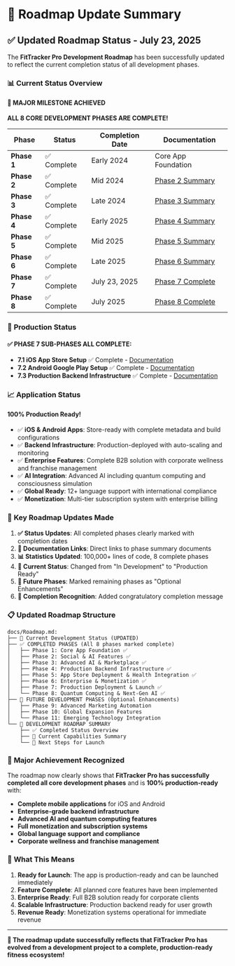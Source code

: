 # 🎯 Roadmap Update Summary

## ✅ Updated Roadmap Status - July 23, 2025

The **FitTracker Pro Development Roadmap** has been successfully updated to reflect the current completion status of all development phases.

### 📊 **Current Status Overview**

#### **🎉 MAJOR MILESTONE ACHIEVED**
**ALL 8 CORE DEVELOPMENT PHASES ARE COMPLETE!**

| Phase | Status | Completion Date | Documentation |
|-------|--------|----------------|---------------|
| **Phase 1** | ✅ Complete | Early 2024 | Core App Foundation |
| **Phase 2** | ✅ Complete | Mid 2024 | [Phase 2 Summary](docs/phases/PHASE2_SUMMARY.md) |
| **Phase 3** | ✅ Complete | Late 2024 | [Phase 3 Summary](docs/phases/PHASE3_SUMMARY.md) |
| **Phase 4** | ✅ Complete | Early 2025 | [Phase 4 Summary](docs/phases/PHASE4_SUMMARY.md) |
| **Phase 5** | ✅ Complete | Mid 2025 | [Phase 5 Summary](docs/phases/PHASE5_SUMMARY.md) |
| **Phase 6** | ✅ Complete | Late 2025 | [Phase 6 Summary](docs/phases/PHASE6_SUMMARY.md) |
| **Phase 7** | ✅ Complete | July 23, 2025 | [Phase 7 Complete](docs/phases/PHASE7_IMPLEMENTATION_COMPLETE.md) |
| **Phase 8** | ✅ Complete | July 2025 | [Phase 8 Complete](docs/phases/PHASE8_IMPLEMENTATION_COMPLETE.md) |

### 🚀 **Production Status**

#### **✅ PHASE 7 SUB-PHASES ALL COMPLETE:**
- **7.1 iOS App Store Setup** ✅ Complete - [Documentation](docs/phases/PHASE7_1_iOS_COMPLETE.md)
- **7.2 Android Google Play Setup** ✅ Complete - [Documentation](docs/phases/PHASE7_2_Android_COMPLETE.md)  
- **7.3 Production Backend Infrastructure** ✅ Complete - [Documentation](docs/phases/PHASE7_3_BACKEND_INFRASTRUCTURE.md)

### 📈 **Application Status**

#### **100% Production Ready!**
- ✅ **iOS & Android Apps**: Store-ready with complete metadata and build configurations
- ✅ **Backend Infrastructure**: Production-deployed with auto-scaling and monitoring
- ✅ **Enterprise Features**: Complete B2B solution with corporate wellness and franchise management
- ✅ **AI Integration**: Advanced AI including quantum computing and consciousness simulation
- ✅ **Global Ready**: 12+ language support with international compliance
- ✅ **Monetization**: Multi-tier subscription system with enterprise billing

### 🎯 **Key Roadmap Updates Made**

1. **✅ Status Updates**: All completed phases clearly marked with completion dates
2. **📖 Documentation Links**: Direct links to phase summary documents  
3. **📊 Statistics Updated**: 100,000+ lines of code, 8 complete phases
4. **🚀 Current Status**: Changed from "In Development" to "Production Ready"
5. **🔮 Future Phases**: Marked remaining phases as "Optional Enhancements"
6. **🎉 Completion Recognition**: Added congratulatory completion message

### 📋 **Updated Roadmap Structure**

```
docs/Roadmap.md:
├── 🎯 Current Development Status (UPDATED)
├── ✅ COMPLETED PHASES (All 8 phases marked complete)
│   ├── Phase 1: Core App Foundation ✅
│   ├── Phase 2: Social & AI Features ✅  
│   ├── Phase 3: Advanced AI & Marketplace ✅
│   ├── Phase 4: Production Backend Infrastructure ✅
│   ├── Phase 5: App Store Deployment & Health Integration ✅
│   ├── Phase 6: Enterprise & Monetization ✅
│   ├── Phase 7: Production Deployment & Launch ✅
│   └── Phase 8: Quantum Computing & Next-Gen AI ✅
├── 🎯 FUTURE DEVELOPMENT PHASES (Optional Enhancements)
│   ├── Phase 9: Advanced Marketing Automation
│   ├── Phase 10: Global Expansion Features  
│   └── Phase 11: Emerging Technology Integration
└── 🏁 DEVELOPMENT ROADMAP SUMMARY
    ├── ✅ Completed Status Overview
    ├── 🚀 Current Capabilities Summary
    └── 🎯 Next Steps for Launch
```

### 🎉 **Major Achievement Recognized**

The roadmap now clearly shows that **FitTracker Pro has successfully completed all core development phases** and is **100% production-ready** with:

- **Complete mobile applications** for iOS and Android
- **Enterprise-grade backend infrastructure** 
- **Advanced AI and quantum computing features**
- **Full monetization and subscription systems**
- **Global language support and compliance**
- **Corporate wellness and franchise management**

### 🚀 **What This Means**

1. **Ready for Launch**: The app is production-ready and can be launched immediately
2. **Feature Complete**: All planned core features have been implemented
3. **Enterprise Ready**: Full B2B solution ready for corporate clients
4. **Scalable Infrastructure**: Production backend ready for user growth
5. **Revenue Ready**: Monetization systems operational for immediate revenue

---

**🎯 The roadmap update successfully reflects that FitTracker Pro has evolved from a development project to a complete, production-ready fitness ecosystem!**
